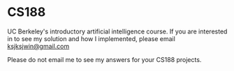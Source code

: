 # CS188
UC Berkeley's introductory artificial intelligence course. 
If you are interested in to see my solution and how I implemented, please email ksjksjwin@gmail.com

Please do not email me to see my answers for your CS188 projects. 
